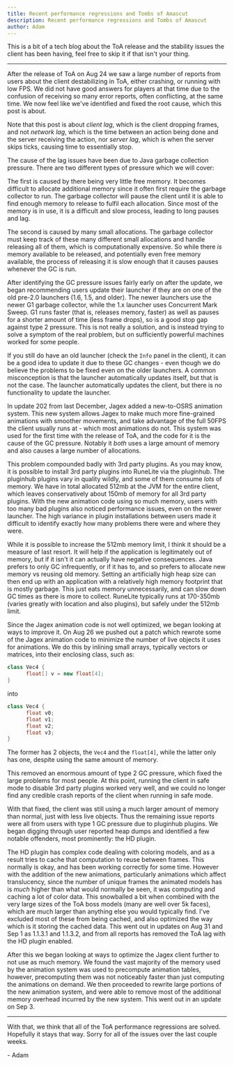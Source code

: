 ```yaml
---
title: Recent performance regressions and Tombs of Amascut
description: Recent performance regressions and Tombs of Amascut
author: Adam
---
```


This is a bit of a tech blog about the ToA release and the stability issues the client has been having, feel free to skip it if that isn't your thing.

---

After the release of ToA on Aug 24 we saw a large number of reports from users about the client destabilizing in ToA, either crashing, or running with low FPS. We did not have good answers for players at that time due to the confusion of receiving so many error reports, often conflicting, at the same time. We now feel like we've identified and fixed the root cause, which this post is about.

Note that this post is about _client lag_, which is the client dropping frames, and not _network lag_, which is the time between an action being done and the server receiving the action, nor _server lag_, which is when the server skips ticks, causing time to essentially stop.

The cause of the lag issues have been due to Java garbage collection pressure. There are two different types of pressure which we will cover:

The first is caused by there being very little free memory. It becomes difficult to allocate additional memory since it often first require the garbage collector to run. The garbage collector will pause the client until it is able to find enough memory to release to fulfil each allocation. Since most of the memory is in use, it is a difficult and slow process, leading to long pauses and lag.

The second is caused by many small allocations. The garbage collector must keep track of these many different small allocations and handle releasing all of them, which is computationally expensive. So while there _is_ memory available to be released, and potentially even free memory available, the process of releasing it is slow enough that it causes pauses whenever the GC is run.

After identifying the GC pressure issues fairly early on after the update, we began recommending users update their launcher if they are on one of the old pre-2.0 launchers (1.6, 1.5, and older). The newer launchers use the newer G1 garbage collector, while the 1.x launcher uses Concurrent Mark Sweep. G1 runs faster (that is, releases memory, faster) as well as pauses for a shorter amount of time (less frame drops), so is a good stop gap against type 2 pressure. This is not really a solution, and is instead trying to solve a symptom of the real problem, but on sufficiently powerful machines worked for some people.

If you still do have an old launcher (check the `Info` panel in the client), it can be a good idea to update it due to these GC changes - even though we do believe the problems to be fixed even on the older launchers. A common misconception is that the launcher automatically updates itself, but that is not the case. The launcher automatically updates the client, but there is no functionality to update the launcher.

In update 202 from last December, Jagex added a new-to-OSRS animation system. This new system allows Jagex to make much more fine-grained animations with smoother movements, and take advantage of the full 50FPS the client usually runs at - which most animations do not. This system was used for the first time with the release of ToA, and the code for it is the cause of the GC pressure. Notably it _both_ uses a large amount of memory and also causes a large number of allocations.

This problem compounded badly with 3rd party plugins. As you may know, it is possible to install 3rd party plugins into RuneLite via the pluginhub. The pluginhub plugins vary in quality wildly, and some of them consume _lots_ of memory. We have in total allocated 512mb at the JVM for the entire client, which leaves conservatively about 150mb of memory for all 3rd party plugins. With the new animation code using so much memory, users with too many bad plugins also noticed performance issues, even on the newer launcher. The high variance in plugin installations between users made it difficult to identify exactly how many problems there were and where they were.

While it is possible to increase the 512mb memory limit, I think it should be a measure of last resort. It will help if the application is legitimately out of memory, but if it isn't it can actually have negative consequences. Java prefers to only GC infrequently, or if it has to, and so prefers to allocate new memory vs reusing old memory. Setting an artificially high heap size can then end up with an application with a relatively high memory footprint that is mostly garbage. This just eats memory unnecessarily, and can slow down GC times as there is more to collect. RuneLite typically runs at 170-350mb (varies greatly with location and also plugins), but safely under the 512mb limit.

Since the Jagex animation code is not well optimized, we began looking at ways to improve it. On Aug 26 we pushed out a patch which rewrote some of the Jagex animation code to minimize the number of live objects it uses for animations. We do this by inlining small arrays, typically vectors or matrices, into their enclosing class, such as:

```java
class Vec4 {
      float[] v = new float[4];
}
```

into

```java
class Vec4 {
      float v0;
      float v1;
      float v2;
      float v3;
}
```

The former has 2 objects, the `Vec4` and the `float[4]`, while the latter only has one, despite using the same amount of memory.

This removed an enormous amount of type 2 GC pressure, which fixed the large problems for most people. At this point, running the client in safe mode to disable 3rd party plugins worked very well, and we could no longer find any credible crash reports of the client when running in safe mode.

With that fixed, the client was still using a much larger amount of memory than normal, just with less live objects. Thus the remaining issue reports were all from users with type 1 GC pressure due to pluginhub plugins. We began digging through user reported heap dumps and identified a few notable offenders, most prominently: the HD plugin.

The HD plugin has complex code dealing with coloring models, and as a result tries to cache that computation to reuse between frames. This normally is okay, and has been working correctly for some time. However with the addition of the new animations, particularly animations which affect translucency, since the number of unique frames the animated models has is _much_ higher than what would normally be seen, it was computing and caching a lot of color data. This snowballed a bit when combined with the very large sizes of the ToA boss models (many are well over 5k faces), which are much larger than anything else you would typically find. I've excluded most of these from being cached, and also optimized the way which is it storing the cached data. This went out in updates on Aug 31 and Sep 1 as 1.1.3.1 and 1.1.3.2, and from all reports has removed the ToA lag with the HD plugin enabled.

After this we began looking at ways to optimize the Jagex client further to not use as much memory. We found the vast majority of the memory used by the animation system was used to precompute animation tables, however, precomputing them was not noticeably faster than just computing the animations on demand. We then proceeded to rewrite large portions of the new animation system, and were able to remove most of the additional memory overhead incurred by the new system. This went out in an update on Sep 3.

---

With that, we think that all of the ToA performance regressions are solved. Hopefully it stays that way. Sorry for all of the issues over the last couple weeks.

\- Adam
